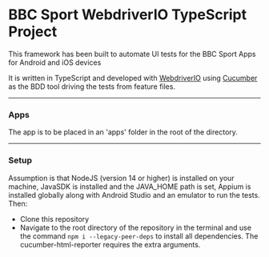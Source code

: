 # BBC Sport WebdriverIO TypeScript Project

This framework has been built to automate UI tests for the BBC Sport Apps for Android and iOS devices

It is written in TypeScript and developed with [WebdriverIO](https://webdriver.io/) using [Cucumber](https://cucumber.io/) as the BDD tool driving the tests from feature files.

***

### **Apps**

The app is to be placed in an 'apps' folder in the root of the directory.

***

### **Setup**

Assumption is that NodeJS (version 14 or higher) is installed on your machine, JavaSDK is installed and the JAVA_HOME path is set, Appium is installed globally along with Android Studio and an emulator to run the tests. Then:

* Clone this repository
* Navigate to the root directory of the repository in the terminal and use the command `npm i --legacy-peer-deps` to install all dependencies. The cucumber-html-reporter requires the extra arguments.
